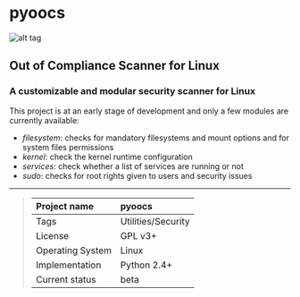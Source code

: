 # pyoocs

![alt tag](https://madrisan.files.wordpress.com/2015/09/pyoocs-logo.png)

## Out of Compliance Scanner for Linux

### A customizable and modular security scanner for Linux

This project is at an early stage of development and only a few modules are currently available:

* *filesystem*: checks for mandatory filesystems and mount options and for system files permissions
* *kernel*: check the kernel runtime configuration
* *services*: check whether a list of services are running or not
* *sudo*: checks for root rights given to users and security issues

---

> Project name | pyoocs
> :--- | :---
> Tags | Utilities/Security
> License | GPL v3+
> Operating System | Linux
> Implementation | Python 2.4+
> Current status | beta

